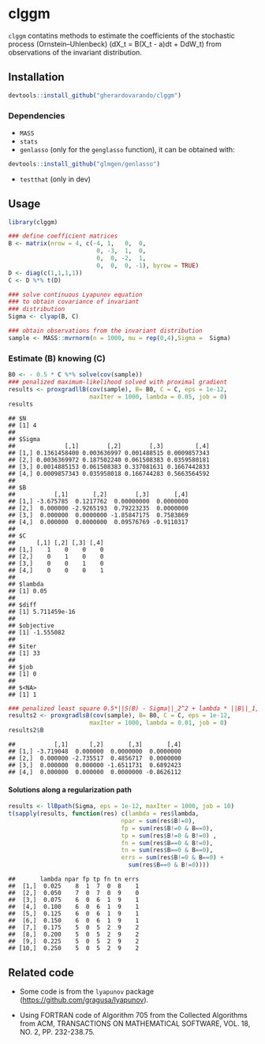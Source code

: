 
# clggm

`clggm` contatins methods to estimate the coefficients of the stochastic
process (Ornstein–Uhlenbeck) \(dX_t = B(X_t - a)dt + DdW_t\) from
observations of the invariant distribution.

## Installation

``` r
devtools::install_github("gherardovarando/clggm")
```

### Dependencies

  - `MASS`
  - `stats`
  - `genlasso` (only for the `genglasso` function), it can be obtained
    with:

<!-- end list -->

``` r
devtools::install_github("glmgen/genlasso")
```

  - `testthat` (only in dev)

## Usage

``` r
library(clggm)

### define coefficient matrices
B <- matrix(nrow = 4, c(-4, 1,   0,  0, 
                         0, -3,  1,  0,
                         0,  0, -2,  1,
                         0,  0,  0, -1), byrow = TRUE)
D <- diag(c(1,1,1,1))
C <- D %*% t(D)

### solve continuous Lyapunov equation 
### to obtain covariance of invariant 
### distribution
Sigma <- clyap(B, C) 

### obtain observations from the invariant distribution
sample <- MASS::mvrnorm(n = 1000, mu = rep(0,4),Sigma =  Sigma)
```

### Estimate \(B\) knowing \(C\)

``` r
B0 <- - 0.5 * C %*% solve(cov(sample))
### penalized maximum-likelihood solved with proximal gradient
results <- proxgradllB(cov(sample), B= B0, C = C, eps = 1e-12, 
                       maxIter = 1000, lambda = 0.05, job = 0)
results 
```

    ## $N
    ## [1] 4
    ## 
    ## $Sigma
    ##              [,1]        [,2]        [,3]         [,4]
    ## [1,] 0.1361458400 0.003636997 0.001488515 0.0009857343
    ## [2,] 0.0036369972 0.187502240 0.061508383 0.0359580181
    ## [3,] 0.0014885153 0.061508383 0.337081631 0.1667442833
    ## [4,] 0.0009857343 0.035958018 0.166744283 0.5663564592
    ## 
    ## $B
    ##           [,1]       [,2]        [,3]       [,4]
    ## [1,] -3.675785  0.1217762  0.00000000  0.0000000
    ## [2,]  0.000000 -2.9265193  0.79223235  0.0000000
    ## [3,]  0.000000  0.0000000 -1.85847175  0.7583869
    ## [4,]  0.000000  0.0000000  0.09576769 -0.9110317
    ## 
    ## $C
    ##      [,1] [,2] [,3] [,4]
    ## [1,]    1    0    0    0
    ## [2,]    0    1    0    0
    ## [3,]    0    0    1    0
    ## [4,]    0    0    0    1
    ## 
    ## $lambda
    ## [1] 0.05
    ## 
    ## $diff
    ## [1] 5.711459e-16
    ## 
    ## $objective
    ## [1] -1.555082
    ## 
    ## $iter
    ## [1] 33
    ## 
    ## $job
    ## [1] 0
    ## 
    ## $<NA>
    ## [1] 1

``` r
### penalized least square 0.5*||S(B) - Sigma||_2^2 + lambda * ||B||_1,off
results2 <- proxgradlsB(cov(sample), B= B0, C = C, eps = 1e-12, 
                       maxIter = 1000, lambda = 0.01, job = 0)
results2$B
```

    ##           [,1]      [,2]       [,3]       [,4]
    ## [1,] -3.719048  0.000000  0.0000000  0.0000000
    ## [2,]  0.000000 -2.735517  0.4856717  0.0000000
    ## [3,]  0.000000  0.000000 -1.6511731  0.6892423
    ## [4,]  0.000000  0.000000  0.0000000 -0.8626112

#### Solutions along a regularization path

``` r
results <- llBpath(Sigma, eps = 1e-12, maxIter = 1000, job = 10)
t(sapply(results, function(res) c(lambda = res$lambda, 
                                npar = sum(res$B!=0),
                                fp = sum(res$B!=0 & B==0),
                                tp = sum(res$B!=0 & B!=0) ,
                                fn = sum(res$B==0 & B!=0),
                                tn = sum(res$B==0 & B==0),
                                errs = sum(res$B!=0 & B==0) + 
                                  sum(res$B==0 & B!=0))))
```

    ##       lambda npar fp tp fn tn errs
    ##  [1,]  0.025    8  1  7  0  8    1
    ##  [2,]  0.050    7  0  7  0  9    0
    ##  [3,]  0.075    6  0  6  1  9    1
    ##  [4,]  0.100    6  0  6  1  9    1
    ##  [5,]  0.125    6  0  6  1  9    1
    ##  [6,]  0.150    6  0  6  1  9    1
    ##  [7,]  0.175    5  0  5  2  9    2
    ##  [8,]  0.200    5  0  5  2  9    2
    ##  [9,]  0.225    5  0  5  2  9    2
    ## [10,]  0.250    5  0  5  2  9    2

## Related code

  - Some code is from the `lyapunov` package
    (<https://github.com/gragusa/lyapunov>).

  - Using FORTRAN code of Algorithm 705 from the Collected Algorithms
    from ACM, TRANSACTIONS ON MATHEMATICAL SOFTWARE, VOL. 18, NO. 2, PP.
    232-238.75.
